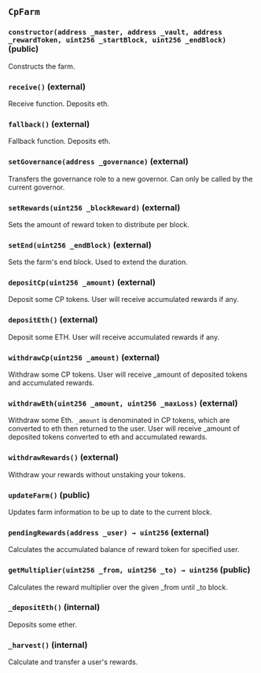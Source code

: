 ## `CpFarm`






### `constructor(address _master, address _vault, address _rewardToken, uint256 _startBlock, uint256 _endBlock)` (public)

Constructs the farm.




### `receive()` (external)

Receive function. Deposits eth.



### `fallback()` (external)

Fallback function. Deposits eth.



### `setGovernance(address _governance)` (external)

Transfers the governance role to a new governor.
Can only be called by the current governor.




### `setRewards(uint256 _blockReward)` (external)

Sets the amount of reward token to distribute per block.




### `setEnd(uint256 _endBlock)` (external)

Sets the farm's end block. Used to extend the duration.




### `depositCp(uint256 _amount)` (external)

Deposit some CP tokens.
User will receive accumulated rewards if any.




### `depositEth()` (external)

Deposit some ETH.
User will receive accumulated rewards if any.



### `withdrawCp(uint256 _amount)` (external)

Withdraw some CP tokens.
User will receive _amount of deposited tokens and accumulated rewards.




### `withdrawEth(uint256 _amount, uint256 _maxLoss)` (external)

Withdraw some Eth.
`_amount` is denominated in CP tokens, which are converted to eth then returned to the user.
User will receive _amount of deposited tokens converted to eth and accumulated rewards.




### `withdrawRewards()` (external)

Withdraw your rewards without unstaking your tokens.



### `updateFarm()` (public)

Updates farm information to be up to date to the current block.



### `pendingRewards(address _user) → uint256` (external)

Calculates the accumulated balance of reward token for specified user.




### `getMultiplier(uint256 _from, uint256 _to) → uint256` (public)

Calculates the reward multiplier over the given _from until _to block.




### `_depositEth()` (internal)

Deposits some ether.



### `_harvest()` (internal)

Calculate and transfer a user's rewards.




